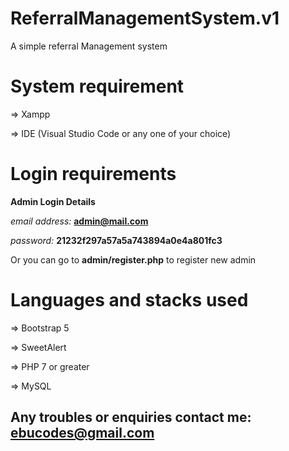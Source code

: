 # ReferralManagementSystem.v1
A simple referral Management system

# System requirement
=> Xampp

=> IDE (Visual Studio Code or any one of your choice)

# Login requirements
**Admin Login Details**

*email address:* **admin@mail.com**

*password:* **21232f297a57a5a743894a0e4a801fc3**

Or you can go to **admin/register.php** to register new admin

# Languages and stacks used
=> Bootstrap 5

=> SweetAlert

=> PHP 7 or greater

=> MySQL


## Any troubles or enquiries contact me: **ebucodes@gmail.com** 